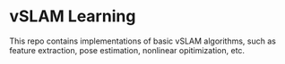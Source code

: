# vSLAM Learning
This repo contains implementations of basic vSLAM algorithms, such as feature extraction, pose estimation, nonlinear opitimization, etc.
